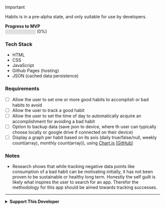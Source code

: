 > [!IMPORTANT]
> Habits is in a pre-alpha state, and only suitable for use by developers.
> 
> **Progress to MVP**  
> ░░░░░░░░░░ (0%) <!--█-->

<!--[**Kanban Board**]()--> <!-- TODO: Copy GitHub project (LiberaDebt) & replace. -->

### Tech Stack
* HTML
* CSS
* JavaScript
  <!--* Typescript via [Deno 2](https://github.com/denoland/deno?tab=readme-ov-file)-->
* Github Pages (hosting)
* JSON (cached data persistence)

### Requirements
* [ ] Allow the user to set one or more good habits to accomplish or bad habits to avoid
* [ ] Allow the user to track a good habit
* [ ] Allow the user to set the time of day to automatically acquire an accomplishment for avoiding a bad habit
* [ ] Option to backup data (save json to device, where th user can typically choose locally or google drive if connected on their device)
* [ ] Display a graph per habit based on its axis (daily true/false/null, weekly count(array), monthly count(array)), using [Chart.js](https://github.com/chartjs/Chart.js) [(GitHub)](https://github.com/chartjs/Chart.js)

### Notes
* Research shows that while tracking negative data points like consumption of a bad habit can be motivating initially, it has not been proven to be sustainable or healthy long term. Honestly the self guilt is likely what inspires the user to search for an app. Therefor the methodology for this app should be aimed towards tracking successes.

---

<details>
  <summary><b>Support This Developer</b></summary>
  <br>
  Single or or monthly contributions
  <ul>
   <li><a href="https://github.com/sponsors/nomadicGopher" target="_blank">GitHub Sponsors</a></li>
   <li><a href="https://ko-fi.com/nomadicGopher" target="_blank">Ko-Fi</a></li>
  </ul> 
  Crypto currency wallets
  <ul>
      <li><b>ETH</b>: 0x7531d86D5Dbda398369ec43205F102e79B3c647A</li>
      <li><b>BTC</b>: bc1qtkuzp85vph7y37rqjlznuta293qsay07cgg90s</li>
      <li><b>LTC</b>: ltc1q9pquzquaj6peplygqdrcxxvcnd5fcud7x80lh8</li>
      <li><b>DOGE</b>: DNQ3GHBVEcNpzXNeB7B4sPqd7L1GhUpMg3</li>
      <li><b>SOL</b>: EQ6QwibvKZsazjvQGJk6fsGW4BQSDS1Zs6Dj79HfVvME</li>
  </ul>
</details>
